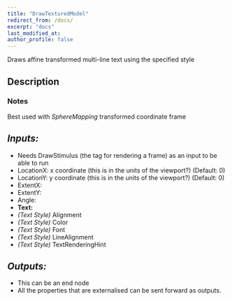 ```yaml
---
title: "DrawTexturedModel"
redirect_from: /docs/
excerpt: "docs"
last_modified_at: 
author_profile: false
---
```

Draws affine transformed multi-line text using the specified style

## Description


### Notes
Best used with _SphereMapping_ transformed coordinate frame

## _Inputs:_
* Needs DrawStimulus (the tag for rendering a frame) as an input to be able to run
* LocationX: x coordinate (this is in the units of the viewport?) (Default: 0)
* LocationY: y coordinate (this is in the units of the viewport?) (Default: 0)
* ExtentX: 
* ExtentY: 
* Angle:
* **Text:**  
* _(Text Style)_ Alignment
* _(Text Style)_ Color
* _(Text Style)_ Font
* _(Text Style)_ LineAlignment
* _(Text Style)_ TextRenderingHint

## _Outputs:_
* This can be an end node
* All the properties that are externalised can be sent forward as outputs.